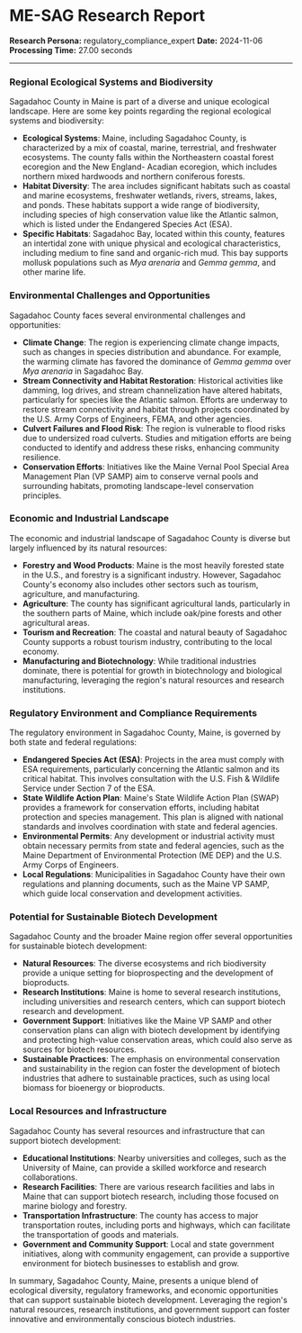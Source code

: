 # ME-SAG Research Report

**Research Persona:** regulatory_compliance_expert
**Date:** 2024-11-06
**Processing Time:** 27.00 seconds

---

### Regional Ecological Systems and Biodiversity

Sagadahoc County in Maine is part of a diverse and unique ecological landscape. Here are some key points regarding the regional ecological systems and biodiversity:

- **Ecological Systems**: Maine, including Sagadahoc County, is characterized by a mix of coastal, marine, terrestrial, and freshwater ecosystems. The county falls within the Northeastern coastal forest ecoregion and the New England- Acadian ecoregion, which includes northern mixed hardwoods and northern coniferous forests.
- **Habitat Diversity**: The area includes significant habitats such as coastal and marine ecosystems, freshwater wetlands, rivers, streams, lakes, and ponds. These habitats support a wide range of biodiversity, including species of high conservation value like the Atlantic salmon, which is listed under the Endangered Species Act (ESA).
- **Specific Habitats**: Sagadahoc Bay, located within this county, features an intertidal zone with unique physical and ecological characteristics, including medium to fine sand and organic-rich mud. This bay supports mollusk populations such as *Mya arenaria* and *Gemma gemma*, and other marine life.

### Environmental Challenges and Opportunities

Sagadahoc County faces several environmental challenges and opportunities:

- **Climate Change**: The region is experiencing climate change impacts, such as changes in species distribution and abundance. For example, the warming climate has favored the dominance of *Gemma gemma* over *Mya arenaria* in Sagadahoc Bay.
- **Stream Connectivity and Habitat Restoration**: Historical activities like damming, log drives, and stream channelization have altered habitats, particularly for species like the Atlantic salmon. Efforts are underway to restore stream connectivity and habitat through projects coordinated by the U.S. Army Corps of Engineers, FEMA, and other agencies.
- **Culvert Failures and Flood Risk**: The region is vulnerable to flood risks due to undersized road culverts. Studies and mitigation efforts are being conducted to identify and address these risks, enhancing community resilience.
- **Conservation Efforts**: Initiatives like the Maine Vernal Pool Special Area Management Plan (VP SAMP) aim to conserve vernal pools and surrounding habitats, promoting landscape-level conservation principles.

### Economic and Industrial Landscape

The economic and industrial landscape of Sagadahoc County is diverse but largely influenced by its natural resources:

- **Forestry and Wood Products**: Maine is the most heavily forested state in the U.S., and forestry is a significant industry. However, Sagadahoc County's economy also includes other sectors such as tourism, agriculture, and manufacturing.
- **Agriculture**: The county has significant agricultural lands, particularly in the southern parts of Maine, which include oak/pine forests and other agricultural areas.
- **Tourism and Recreation**: The coastal and natural beauty of Sagadahoc County supports a robust tourism industry, contributing to the local economy.
- **Manufacturing and Biotechnology**: While traditional industries dominate, there is potential for growth in biotechnology and biological manufacturing, leveraging the region's natural resources and research institutions.

### Regulatory Environment and Compliance Requirements

The regulatory environment in Sagadahoc County, Maine, is governed by both state and federal regulations:

- **Endangered Species Act (ESA)**: Projects in the area must comply with ESA requirements, particularly concerning the Atlantic salmon and its critical habitat. This involves consultation with the U.S. Fish & Wildlife Service under Section 7 of the ESA.
- **State Wildlife Action Plan**: Maine's State Wildlife Action Plan (SWAP) provides a framework for conservation efforts, including habitat protection and species management. This plan is aligned with national standards and involves coordination with state and federal agencies.
- **Environmental Permits**: Any development or industrial activity must obtain necessary permits from state and federal agencies, such as the Maine Department of Environmental Protection (ME DEP) and the U.S. Army Corps of Engineers.
- **Local Regulations**: Municipalities in Sagadahoc County have their own regulations and planning documents, such as the Maine VP SAMP, which guide local conservation and development activities.

### Potential for Sustainable Biotech Development

Sagadahoc County and the broader Maine region offer several opportunities for sustainable biotech development:

- **Natural Resources**: The diverse ecosystems and rich biodiversity provide a unique setting for bioprospecting and the development of bioproducts.
- **Research Institutions**: Maine is home to several research institutions, including universities and research centers, which can support biotech research and development.
- **Government Support**: Initiatives like the Maine VP SAMP and other conservation plans can align with biotech development by identifying and protecting high-value conservation areas, which could also serve as sources for biotech resources.
- **Sustainable Practices**: The emphasis on environmental conservation and sustainability in the region can foster the development of biotech industries that adhere to sustainable practices, such as using local biomass for bioenergy or bioproducts.

### Local Resources and Infrastructure

Sagadahoc County has several resources and infrastructure that can support biotech development:

- **Educational Institutions**: Nearby universities and colleges, such as the University of Maine, can provide a skilled workforce and research collaborations.
- **Research Facilities**: There are various research facilities and labs in Maine that can support biotech research, including those focused on marine biology and forestry.
- **Transportation Infrastructure**: The county has access to major transportation routes, including ports and highways, which can facilitate the transportation of goods and materials.
- **Government and Community Support**: Local and state government initiatives, along with community engagement, can provide a supportive environment for biotech businesses to establish and grow.

In summary, Sagadahoc County, Maine, presents a unique blend of ecological diversity, regulatory frameworks, and economic opportunities that can support sustainable biotech development. Leveraging the region's natural resources, research institutions, and government support can foster innovative and environmentally conscious biotech industries.